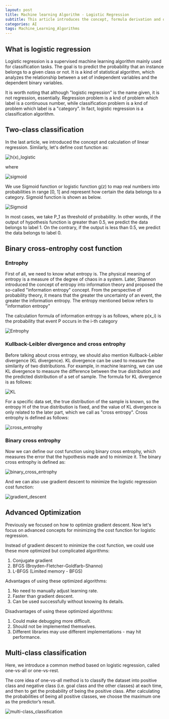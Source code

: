 ```yaml
---
layout: post
title: Machine learning Algorithm - Logistic Regression
subtitle: This article introduces the concept, formula derivation and optimization methods of logistic regression.
categories: AI
tags: Machine_Learning_Algorithms
---
```

## What is logistic regression

Logistic regression is a supervised machine learning algorithm mainly used for classification tasks. The goal is to predict the probability that an instance belongs to a given class or not. It is a kind of statistical algorithm, which analyzes the relationship between a set of independent variables and the dependent binary variables.

It is worth noting that although "logistic regression" is the name given, it is not regression, essentially. Regression problem is a knd of problem which label is a continuous number, while classification problem is a knd of problem which label is a "category". In fact, logistic regression is a classification algorithm.

## Two-class classification

In the last article, we introduced the concept and calculation of linear regression. Similarly, let's define cost function as:

![h(x)_logistic](https://ruichenqi.github.io/assets/images/AI/1/h(x)_logistic.png)

where

![sigmoid](https://ruichenqi.github.io/assets/images/AI/1/g(z).png)

We use Sigmoid function or logistic function g(z) to map real numbers into probabilities in range [0, 1] and represent how certain the data belongs to a category. Sigmoid function is shown as below.

![Sigmoid](https://ruichenqi.github.io/assets/images/AI/1/sigmoid.jpg)

In most cases, we take P_1 as threshold of probability. In other words, if the output of hypothesis function is greater than 0.5, we predict the data belongs to label 1. On the contrary, if the output is less than 0.5, we predict the data belongs to label 0.

## Binary cross-entrophy cost function

### Entrophy
First of all, we need to know what entropy is. The physical meaning of entropy is a measure of the degree of chaos in a system. Later, Shannon introduced the concept of entropy into information theory and proposed the so-called "information entropy" concept. From the perspective of probability theory, it means that the greater the uncertainty of an event, the greater the information entropy. The entropy mentioned below refers to "information entropy"

The calculation formula of information entropy is as follows, where p(x_i) is the probability that event P occurs in the i-th category

![Entrophy](https://ruichenqi.github.io/assets/images/AI/1/entrophy.png)

### Kullback-Leibler divergence and cross entrophy

Before talking about cross entropy, we should also mention Kullback-Leibler divergence (KL divergence). KL divergence can be used to measure the similarity of two distributions. For example, in machine learning, we can use KL divergence to measure the difference between the true distribution and the predicted distribution of a set of sample. The formula for KL divergence is as follows:

![KL](https://ruichenqi.github.io/assets/images/AI/1/KL.png)

For a specific data set, the true distribution of the sample is known, so the entropy H of the true distribution is fixed, and the value of KL divergence is only related to the later part, which we call as "cross entropy". Cross entrophy is defined as follows:

![cross_entrophy](https://ruichenqi.github.io/assets/images/AI/1/cross_entrophy.png)

### Binary cross entrophy

Now we can define our cost function using binary cross entrophy, which measures the error that the hypothesis made and to minimize it. The binary cross entrophy is defined as:

![binary_cross_entrophy](https://ruichenqi.github.io/assets/images/AI/1/bce.png)

And we can also use gradient descent to minimize the logistic regression cost function:

![gradient_descent](https://ruichenqi.github.io/assets/images/AI/1/gd2.png)

## Advanced Optimization

Previously we focused on how to optimize gradient descent. Now let's focus on advanced concepts for minimizing the cost function for logistic regression.

Instead of gradient descent to minimize the cost 
function, we could use these more optimized but complicated algorithms:

1. Conjugate gradient
2. BFGS (Broyden-Fletcher-Goldfarb-Shanno)
3. L-BFGS (Limited memory - BFGS)

Advantages of using these optimized algorithms:

1. No need to manually adjust learning rate.
2. Faster than gradient descent.
3. Can be used successfully without knowing its details.

Disadvantages of using these optimized algorithms:

1. Could make debugging more difficult.
2. Should not be implemented themselves.
3. Different libraries may use different implementations - may hit performance.


## Multi-class classification

Here, we introduce a common method based on 
logistic regression, called one-vs-all or one-vs-rest.

The core idea of one-vs-all method is to classify the 
dataset into positive class and negative class (i.e. 
goal class and the other classes) at each time, and 
then to get the probability of being the positive 
class. After calculating the probabilities of being all 
positive classes, we choose the maximum one as 
the predictor’s result.

![multi-class_classification](https://ruichenqi.github.io/assets/images/AI/1/mc.png)

